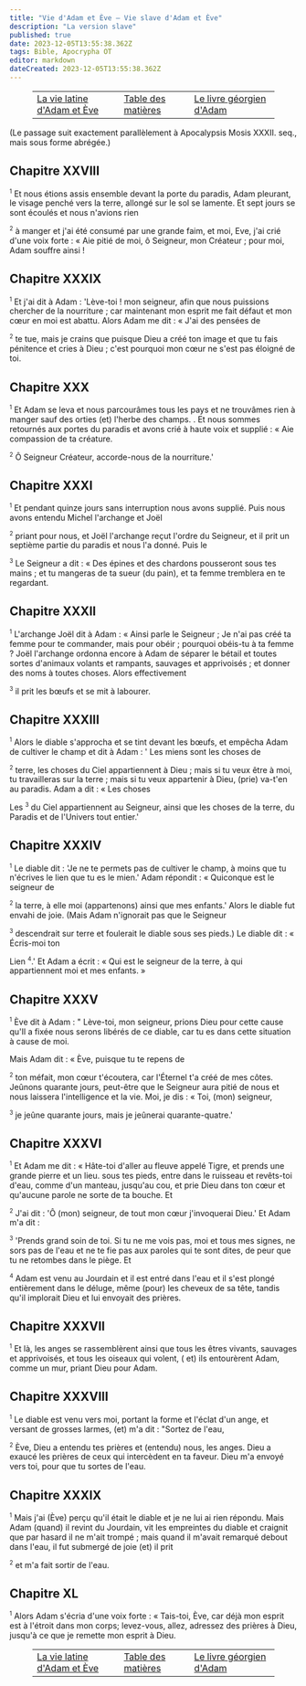 ```yaml
---
title: "Vie d'Adam et Ève — Vie slave d'Adam et Ève"
description: "La version slave"
published: true
date: 2023-12-05T13:55:38.362Z
tags: Bible, Apocrypha OT
editor: markdown
dateCreated: 2023-12-05T13:55:38.362Z
---
```




<figure class="table chapter-navigator">
  <table>
    <tbody>
      <tr>
        <td>
        <a href=" /fr/Bible/Life_of_Adam_and_Eve/Latin_Life_of_Adam_and_Eve">
          <span class="mdi mdi-arrow-left-drop-circle"></span><span class="pl-2">La vie latine d'Adam et Ève</span>
        </a>
        </td>
        <td>
        <a href=" /fr/Bible/Life_of_Adam_and_Eve#index">
          <span class="mdi mdi-book-open-variant"></span><span class="pl-2">Table des matières</span>
        </a>
        </td>
        <td>
        <a href=" /fr/Bible/Life_of_Adam_and_Eve/The_Georgian_Book_of_Adam">
          <span class="pr-2">Le livre géorgien d'Adam</span><span class="mdi mdi-arrow-right-drop-circle"></span>
        </a>
        </td>
      </tr>
    </tbody>
  </table>
</figure>

(Le passage suit exactement parallèlement à Apocalypsis Mosis XXXII. seq., mais sous forme abrégée.)

## Chapitre XXVIII


<span id="v28_1"><sup><small>1</small></sup></span>  Et nous étions assis ensemble devant la porte du paradis, Adam pleurant, le visage penché vers la terre, allongé sur le sol se lamente. Et sept jours se sont écoulés et nous n'avions rien

<span id="v28_2"><sup><small>2</small></sup></span>  à manger et j'ai été consumé par une grande faim, et moi, Eve, j'ai crié d'une voix forte : « Aie pitié de moi, ô Seigneur, mon Créateur ; pour moi, Adam souffre ainsi !

## Chapitre XXXIX


<span id="v29_1"><sup><small>1</small></sup></span>  Et j'ai dit à Adam : 'Lève-toi ! mon seigneur, afin que nous puissions chercher de la nourriture ; car maintenant mon esprit me fait défaut et mon cœur en moi est abattu. Alors Adam me dit : « J'ai des pensées de

<span id="v29_2"><sup><small>2</small></sup></span>  te tue, mais je crains que puisque Dieu a créé ton image et que tu fais pénitence et cries à Dieu ; c'est pourquoi mon cœur ne s'est pas éloigné de toi.

## Chapitre XXX


<span id="v30_1"><sup><small>1</small></sup></span>  Et Adam se leva et nous parcourâmes tous les pays et ne trouvâmes rien à manger sauf des orties (et) l'herbe des champs. . Et nous sommes retournés aux portes du paradis et avons crié à haute voix et supplié : « Aie compassion de ta créature.

<span id="v30_2"><sup><small>2</small></sup></span>  Ô Seigneur Créateur, accorde-nous de la nourriture.'

## Chapitre XXXI


<span id="v31_1"><sup><small>1</small></sup></span>  Et pendant quinze jours sans interruption nous avons supplié. Puis nous avons entendu Michel l'archange et Joël

<span id="v31_2"><sup><small>2</small></sup></span>  priant pour nous, et Joël l'archange reçut l'ordre du Seigneur, et il prit un septième partie du paradis et nous l'a donné. Puis le

<span id="v31_3"><sup><small>3</small></sup></span>  Le Seigneur a dit : « Des épines et des chardons pousseront sous tes mains ; et tu mangeras de ta sueur (du pain), et ta femme tremblera en te regardant.

## Chapitre XXXII


<span id="v32_1"><sup><small>1</small></sup></span>  L'archange Joël dit à Adam : « Ainsi parle le Seigneur ; Je n'ai pas créé ta femme pour te commander, mais pour obéir ; pourquoi obéis-tu à ta femme ? Joël l'archange ordonna encore à Adam de séparer le bétail et toutes sortes d'animaux volants et rampants, sauvages et apprivoisés ; et donner des noms à toutes choses. Alors effectivement

<span id="v32_3"><sup><small>3</small></sup></span>  il prit les bœufs et se mit à labourer.

## Chapitre XXXIII


<span id="v33_1"><sup><small>1</small></sup></span>  Alors le diable s'approcha et se tint devant les bœufs, et empêcha Adam de cultiver le champ et dit à Adam : ' Les miens sont les choses de

<span id="v33_2"><sup><small>2</small></sup></span>  terre, les choses du Ciel appartiennent à Dieu ; mais si tu veux être à moi, tu travailleras sur la terre ; mais si tu veux appartenir à Dieu, (prie) va-t'en au paradis. Adam a dit : « Les choses

Les <span id="v33_3"><sup><small>3</small></sup></span>  du Ciel appartiennent au Seigneur, ainsi que les choses de la terre, du Paradis et de l'Univers tout entier.'

## Chapitre XXXIV


<span id="v34_1"><sup><small>1</small></sup></span>  Le diable dit : 'Je ne te permets pas de cultiver le champ, à moins que tu n'écrives le lien que tu es le mien.' Adam répondit : « Quiconque est le seigneur de

<span id="v34_2"><sup><small>2</small></sup></span>  la terre, à elle moi (appartenons) ainsi que mes enfants.' Alors le diable fut envahi de joie. (Mais Adam n'ignorait pas que le Seigneur

<span id="v34_3"><sup><small>3</small></sup></span>  descendrait sur terre et foulerait le diable sous ses pieds.) Le diable dit : « Écris-moi ton

Lien <span id="v34_4"><sup><small>4</small></sup></span>.' Et Adam a écrit : « Qui est le seigneur de la terre, à qui appartiennent moi et mes enfants. »

## Chapitre XXXV


<span id="v35_1"><sup><small>1</small></sup></span>  Ève dit à Adam : " Lève-toi, mon seigneur, prions Dieu pour cette cause qu'Il a fixée nous serons libérés de ce diable, car tu es dans cette situation à cause de moi.

Mais Adam dit : « Ève, puisque tu te repens de

<span id="v35_2"><sup><small>2</small></sup></span>  ton méfait, mon cœur t'écoutera, car l'Éternel t'a créé de mes côtes. Jeûnons quarante jours, peut-être que le Seigneur aura pitié de nous et nous laissera l'intelligence et la vie. Moi, je dis : « Toi, (mon) seigneur,

<span id="v35_3"><sup><small>3</small></sup></span>  je jeûne quarante jours, mais je jeûnerai quarante-quatre.'

## Chapitre XXXVI


<span id="v36_1"><sup><small>1</small></sup></span>  Et Adam me dit : « Hâte-toi d'aller au fleuve appelé Tigre, et prends une grande pierre et un lieu. sous tes pieds, entre dans le ruisseau et revêts-toi d'eau, comme d'un manteau, jusqu'au cou, et prie Dieu dans ton cœur et qu'aucune parole ne sorte de ta bouche. Et

<span id="v36_2"><sup><small>2</small></sup></span>  J'ai dit : 'Ô (mon) seigneur, de tout mon cœur j'invoquerai Dieu.' Et Adam m'a dit :

<span id="v36_3"><sup><small>3</small></sup></span>  'Prends grand soin de toi. Si tu ne me vois pas, moi et tous mes signes, ne sors pas de l'eau et ne te fie pas aux paroles qui te sont dites, de peur que tu ne retombes dans le piège. Et

<span id="v36_4"><sup><small>4</small></sup></span>  Adam est venu au Jourdain et il est entré dans l'eau et il s'est plongé entièrement dans le déluge, même (pour) les cheveux de sa tête, tandis qu'il implorait Dieu et lui envoyait des prières.

## Chapitre XXXVII

<span id="v37_1"><sup><small>1</small></sup></span>  Et là, les anges se rassemblèrent ainsi que tous les êtres vivants, sauvages et apprivoisés, et tous les oiseaux qui volent, ( et) ils entourèrent Adam, comme un mur, priant Dieu pour Adam.

## Chapitre XXXVIII


<span id="v38_1"><sup><small>1</small></sup></span>  Le diable est venu vers moi, portant la forme et l'éclat d'un ange, et versant de grosses larmes, (et) m'a dit : "Sortez de l'eau,

<span id="v38_2"><sup><small>2</small></sup></span>  Ève, Dieu a entendu tes prières et (entendu) nous, les anges. Dieu a exaucé les prières de ceux qui intercèdent en ta faveur. Dieu m'a envoyé vers toi, pour que tu sortes de l'eau.

## Chapitre XXXIX


<span id="v39_1"><sup><small>1</small></sup></span>  Mais j'ai (Ève) perçu qu'il était le diable et je ne lui ai rien répondu. Mais Adam (quand) il revint du Jourdain, vit les empreintes du diable et craignit que par hasard il ne m'ait trompé ; mais quand il m'avait remarqué debout dans l'eau, il fut submergé de joie (et) il prit

<span id="v39_2"><sup><small>2</small></sup></span>  et m'a fait sortir de l'eau.

## Chapitre XL


<span id="v40_1"><sup><small>1</small></sup></span>  Alors Adam s'écria d'une voix forte : « Tais-toi, Ève, car déjà mon esprit est à l'étroit dans mon corps; levez-vous, allez, adressez des prières à Dieu, jusqu'à ce que je remette mon esprit à Dieu.

<figure class="table chapter-navigator">
  <table>
    <tbody>
      <tr>
        <td>
        <a href=" /fr/Bible/Life_of_Adam_and_Eve/Latin_Life_of_Adam_and_Eve">
          <span class="mdi mdi-arrow-left-drop-circle"></span><span class="pl-2">La vie latine d'Adam et Ève</span>
        </a>
        </td>
        <td>
        <a href=" /fr/Bible/Life_of_Adam_and_Eve#index">
          <span class="mdi mdi-book-open-variant"></span><span class="pl-2">Table des matières</span>
        </a>
        </td>
        <td>
        <a href=" /fr/Bible/Life_of_Adam_and_Eve/The_Georgian_Book_of_Adam">
          <span class="pr-2">Le livre géorgien d'Adam</span><span class="mdi mdi-arrow-right-drop-circle"></span>
        </a>
        </td>
      </tr>
    </tbody>
  </table>
</figure>